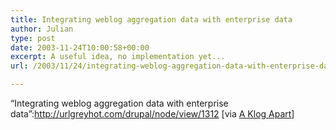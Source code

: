 ```yaml
---
title: Integrating weblog aggregation data with enterprise data
author: Julian
type: post
date: 2003-11-24T10:00:58+00:00
excerpt: A useful idea, no implementation yet...
url: /2003/11/24/integrating-weblog-aggregation-data-with-enterprise-data/

---
```

&#8220;Integrating weblog aggregation data with enterprise data&#8221;:http://urlgreyhot.com/drupal/node/view/1312 [via [A Klog Apart][1]]

 [1]: http://dijest.com/aka/